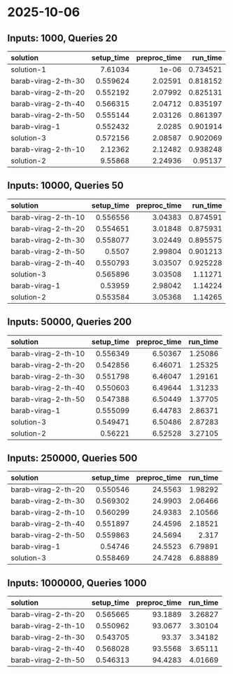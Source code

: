 # 2025-10-06

## Inputs: 1000, Queries 20

| solution            |   setup_time |   preproc_time |   run_time |
|:--------------------|-------------:|---------------:|-----------:|
| solution-1          |     7.61034  |        1e-06   |   0.734521 |
| barab-virag-2-th-30 |     0.559624 |        2.02591 |   0.818152 |
| barab-virag-2-th-20 |     0.552192 |        2.07992 |   0.825131 |
| barab-virag-2-th-40 |     0.566315 |        2.04712 |   0.835197 |
| barab-virag-2-th-50 |     0.555144 |        2.03126 |   0.861397 |
| barab-virag-1       |     0.552432 |        2.0285  |   0.901914 |
| solution-3          |     0.572156 |        2.08587 |   0.902069 |
| barab-virag-2-th-10 |     2.12362  |        2.12482 |   0.938248 |
| solution-2          |     9.55868  |        2.24936 |   0.95137  |

## Inputs: 10000, Queries 50

| solution            |   setup_time |   preproc_time |   run_time |
|:--------------------|-------------:|---------------:|-----------:|
| barab-virag-2-th-10 |     0.556556 |        3.04383 |   0.874591 |
| barab-virag-2-th-20 |     0.554651 |        3.01848 |   0.875931 |
| barab-virag-2-th-30 |     0.558077 |        3.02449 |   0.895575 |
| barab-virag-2-th-50 |     0.5507   |        2.99804 |   0.901213 |
| barab-virag-2-th-40 |     0.550793 |        3.03507 |   0.925228 |
| solution-3          |     0.565896 |        3.03508 |   1.11271  |
| barab-virag-1       |     0.53959  |        2.98042 |   1.14224  |
| solution-2          |     0.553584 |        3.05368 |   1.14265  |

## Inputs: 50000, Queries 200

| solution            |   setup_time |   preproc_time |   run_time |
|:--------------------|-------------:|---------------:|-----------:|
| barab-virag-2-th-10 |     0.556349 |        6.50367 |    1.25086 |
| barab-virag-2-th-20 |     0.542856 |        6.46071 |    1.25325 |
| barab-virag-2-th-30 |     0.551798 |        6.46047 |    1.29161 |
| barab-virag-2-th-40 |     0.550603 |        6.49644 |    1.31233 |
| barab-virag-2-th-50 |     0.547388 |        6.50449 |    1.37705 |
| barab-virag-1       |     0.555099 |        6.44783 |    2.86371 |
| solution-3          |     0.549471 |        6.50486 |    2.87283 |
| solution-2          |     0.56221  |        6.52528 |    3.27105 |

## Inputs: 250000, Queries 500

| solution            |   setup_time |   preproc_time |   run_time |
|:--------------------|-------------:|---------------:|-----------:|
| barab-virag-2-th-20 |     0.550546 |        24.5563 |    1.98292 |
| barab-virag-2-th-30 |     0.569302 |        24.9903 |    2.06466 |
| barab-virag-2-th-10 |     0.560299 |        24.9383 |    2.10566 |
| barab-virag-2-th-40 |     0.551897 |        24.4596 |    2.18521 |
| barab-virag-2-th-50 |     0.559863 |        24.5694 |    2.317   |
| barab-virag-1       |     0.54746  |        24.5523 |    6.79891 |
| solution-3          |     0.558469 |        24.7428 |    6.88889 |

## Inputs: 1000000, Queries 1000

| solution            |   setup_time |   preproc_time |   run_time |
|:--------------------|-------------:|---------------:|-----------:|
| barab-virag-2-th-20 |     0.565665 |        93.1889 |    3.26827 |
| barab-virag-2-th-10 |     0.550962 |        93.0677 |    3.30104 |
| barab-virag-2-th-30 |     0.543705 |        93.37   |    3.34182 |
| barab-virag-2-th-40 |     0.568028 |        93.5568 |    3.65111 |
| barab-virag-2-th-50 |     0.546313 |        94.4283 |    4.01669 |